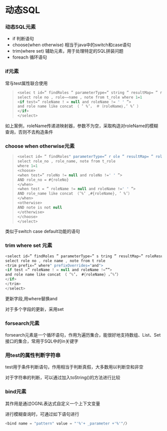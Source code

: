 # 动态SQL



### 动态SQL元素

* if 判断语句
* choose(when otherwise) 相当于java中的switch和case语句
* trim(where set) 辅助元素，用于处理特定的SQL拼装问题
* foreach 循环语句

### if元素

常与test属性联合使用

> ```java
> <selec t id=” findRoles ” parameterType=” string ” resultMap= ” roleResultMap”>
> select role no , role——name , note from t_role where 1=1
> <if test=” roleName ! = null and roleName != ' ' ”>
> and role name like concat （ ’ %’， ＃｛roleName｝,’ %’ ）
> </if>
> </select>
> ```

如上案例，roleName传递进映射器，参数不为空，采取构造对roleName的模糊查询，否则不去构造条件

### choose when otherwise元素

> ```java
> <select id= ” findRoles" parameterType=” r ole ” resultMap= ” roleResultMap”>
> select role_no , role_name, note from t_role
> where 1=1
> <choose>
> <when test=” roleNo != null and roleNo !=' ' ”>
> AND role_no = #{roleNo}
> </when>
> <when test = ” roleName != null and roleName !=' ' ”>
> AND role_name like concat （’%’ ,#{roleName}, ’ %’）
> </when>
> <otherwise>
> AND note is not null
> </otherwise>
> </choose>
> </select>
> ```

类似于switch case default功能的语句

### trim where set 元素

```java
<select id=” findRoles ” parameterType=” s tring ” resultMap=” roleResultMap” >
select role no , role name , note from t role
<trim prefix=” where" prefixOverrides="and">
<if test =” roleName ! = null and roleName !=””>
and role name like concat （ ’%’， #{roleName} ，’%’）
</if>
</trim>
</select>
```

更新字段,用where替换and

对于多个字段的更新，采用set

### forsearch元素

forsearch元素是一个循环语句，作用为遍历集合，能很好地支持数组、List、Set接口的集合，常用于SQL中的in关键字

### 用test的属性判断字符串

test用于条件判断语句，作用相当于判断真假，大多数用以判断空和非空

对于字符串的判断，可以通过加入toString()的方法进行比较

### bind元素

其作用是通过OGNL表达式自定义一个上下文变量

进行模糊查询时，可通过如下语句进行

```java
<bind name = "pattern" value = "'%'+ _parameter +'%'"/〉
```


